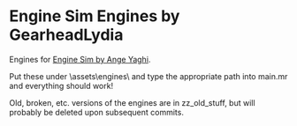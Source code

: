 # Engine Sim Engines by GearheadLydia
Engines for [Engine Sim by Ange Yaghi](https://github.com/ange-yaghi/engine-sim/).

Put these under \assets\engines\ and type the appropriate path into main.mr and everything should work!

Old, broken, etc. versions of the engines are in zz_old_stuff, but will probably be deleted upon subsequent commits.